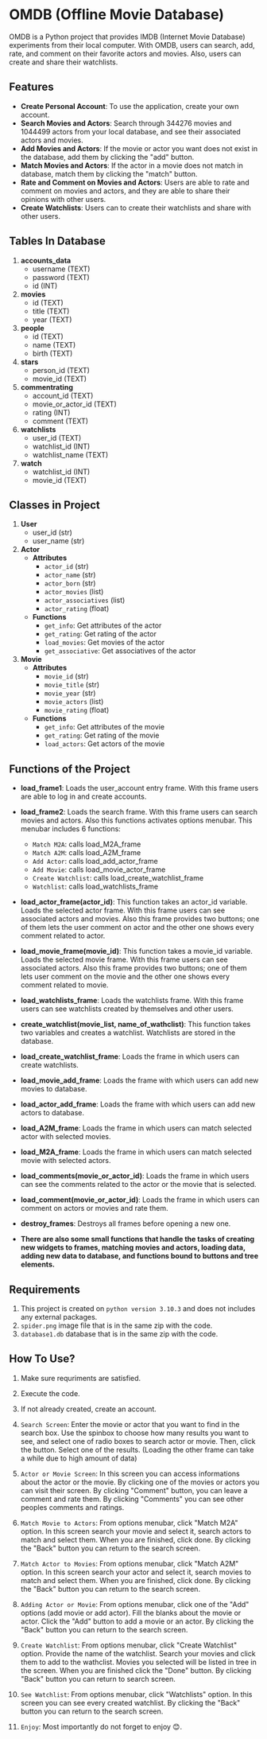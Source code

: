 # OMDB (Offline Movie Database)

OMDB is a Python project that provides IMDB (Internet Movie Database) experiments from their local computer. With OMDB, users can search, add, rate, and comment on their favorite actors and movies. Also, users can create and share their watchlists.


## Features

- **Create Personal Account**: To use the application, create your own account.
- **Search Movies and Actors**: Search through 344276 movies and 1044499 actors from your local database, and see their associated actors and movies.
- **Add Movies and Actors**: If the movie or actor you want does not exist in the database, add them by clicking the "add" button.
- **Match Movies and Actors**: If the actor in a movie does not match in database, match them by clicking the "match" button.
- **Rate and Comment on Movies and Actors**: Users are able to rate and comment on movies and actors, and they are able to share their opinions with other users.
- **Create Watchlists**: Users can to create their watchlists and share with other users.


## Tables In Database

1. **accounts_data**
    - username (TEXT)
    - password (TEXT)
    - id (INT)
2. **movies**
    - id (TEXT)
    - title (TEXT)
    - year (TEXT)
3. **people**
    - id (TEXT)
    - name (TEXT)
    - birth (TEXT)
4. **stars**
    - person_id (TEXT)
    - movie_id (TEXT)
5. **commentrating**
    - account_id (TEXT)
    - movie_or_actor_id (TEXT)
    - rating (INT)
    - comment (TEXT)
6. **watchlists**
    - user_id (TEXT)
    - watchlist_id (INT)
    - watchlist_name (TEXT)
7. **watch**
    - watchlist_id (INT)
    - movie_id (TEXT)


## Classes in Project

1. **User**
    - user_id (str)
    - user_name (str)
2. **Actor**
    - **Attributes**
        - `actor_id` (str)
        - `actor_name` (str)
        - `actor_born` (str)
        - `actor_movies` (list)
        - `actor_associatives` (list)
        - `actor_rating` (float)
    - **Functions**
        - `get_info`: Get attributes of the actor
        - `get_rating`: Get rating of the actor
        - `load_movies`: Get movies of the actor
        - `get_associative`: Get associatives of the actor
3. **Movie**
    - **Attributes**
        - `movie_id` (str)
        - `movie_title` (str)
        - `movie_year` (str)
        - `movie_actors` (list)
        - `movie_rating` (float)
    - **Functions**
        - `get_info`: Get attributes of the movie
        - `get_rating`: Get rating of the movie
        - `load_actors`: Get actors of the movie


## Functions of the Project

- **load_frame1**: Loads the user_account entry frame. With this frame users are able to log in and create accounts.

- **load_frame2**: Loads the search frame. With this frame users can search movies and actors. Also this functions activates options menubar. This menubar includes 6 functions:
    - `Match M2A`: calls load_M2A_frame
    - `Match A2M`: calls load_A2M_frame
    - `Add Actor`: calls load_add_actor_frame
    - `Add Movie`: calls load_movie_actor_frame
    - `Create Watchlist`: calls load_create_watchlist_frame
    - `Watchlist`: calls load_watchlists_frame

- **load_actor_frame(actor_id)**: This function takes an actor_id variable. Loads the selected actor frame. With this frame users can see associated actors and movies. Also this frame provides two buttons; one of them lets the user comment on actor and the other one shows every comment related to actor.

- **load_movie_frame(movie_id)**: This function takes a movie_id variable. Loads the selected movie frame. With this frame users can see associated actors. Also this frame provides two buttons; one of them lets user comment on the movie and the other one shows every comment related to movie.

- **load_watchlists_frame**: Loads the watchlists frame. With this frame users can see watchlists created by themselves and other users.

- **create_watchlist(movie_list, name_of_wathclist)**: This function takes two variables and creates a watchlist. Watchlists are stored in the database.

- **load_create_watchlist_frame**:  Loads the frame in which users can create watchlists.

- **load_movie_add_frame**: Loads the frame with which users can add new movies to database.

- **load_actor_add_frame**: Loads the frame with which users can add new actors to database.

- **load_A2M_frame**: Loads the frame in which users can match selected actor with selected movies.

- **load_M2A_frame**: Loads the frame in which users can match selected movie with selected actors.

- **load_comments(movie_or_actor_id)**: Loads the frame in which users can see the comments related to the actor or the movie that is selected.

- **load_comment(movie_or_actor_id)**: Loads the frame in which users can comment on actors or movies and rate them.

- **destroy_frames**: Destroys all frames before opening a new one.

- **There are also some small functions that handle the tasks of creating new widgets to frames, matching movies and actors, loading data, adding new data to database, and functions bound to buttons and tree elements.**


## Requirements

1. This project is created on `python version 3.10.3` and does not includes any external packages.
2. `spider.png` image file that is in the same zip with the code.
3. `database1.db` database that is in the same zip with the code.


## How To Use?

1. Make sure requriments are satisfied.

2. Execute the code.

3. If not already created, create an account.

4. `Search Screen`: Enter the movie or actor that you want to find in the search box. Use the spinbox to choose how many results you want to see, and select one of radio boxes to search actor or movie. Then, click the button. Select one of the results. (Loading the other frame can take a while due to high amount of data)

5. `Actor or Movie Screen`: In this screen you can access informations about the actor or the movie. By clicking one of the movies or actors you can visit their screen. By clicking "Comment" button, you can leave a comment and rate them. By clicking "Comments" you can see other peoples comments and ratings.

6. `Match Movie to Actors`: From options menubar, click "Match M2A" option. In this screen search your movie and select it, search actors to match and select them. When you are finished, click done. By clicking the "Back" button you can return to the search screen.

7. `Match Actor to Movies`: From options menubar, click "Match A2M" option. In this screen search your actor and select it, search movies to match and select them. When you are finished, click done. By clicking the "Back" button you can return to the search screen.

8. `Adding Actor or Movie`: From options menubar, click one of the "Add" options (add movie or add actor). Fill the blanks about the movie or actor. Click the "Add" button to add a movie or an actor. By clicking the "Back" button you can return to the search screen.

9. `Create Watchlist`: From options menubar, click "Create Watchlist" option. Provide the name of the watchlist. Search your movies and click them to add to the wathclist. Movies you selected will be listed in tree in the screen. When you are finished click the "Done" button. By clicking "Back" button you can return to search screen.

10. `See Watchlist`: From options menubar, click "Watchlists" option. In this screen you can see every created watchlist. By clicking the "Back" button you can return to the search screen.

11. `Enjoy`: Most importantly do not forget to enjoy 😊.